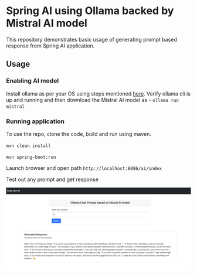 # Spring AI using Ollama backed by Mistral AI model

This repository demonstrates basic usage of generating prompt based response from Spring AI application.

## Usage

### Enabling AI model
Install ollama as per your OS using steps mentioned [here](https://ollama.com/download).
Verify ollama cli is up and running and then download the Mistral AI model as - 
`ollama run mistral`

### Running application
To use the repo, clone the code, build and run using maven.

`mvn clean install`

`mvn spring-boot:run`

Launch browser and open path `http://localhost:8086/ai/index`

Test out any prompt and get response

<img src="src/main/resources/static/images/ai_index.png">



